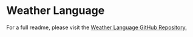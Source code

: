 # Weather Language
For a full readme, please visit the [Weather Language GitHub Repository.](https://github.com/zanderlewis/weather)
